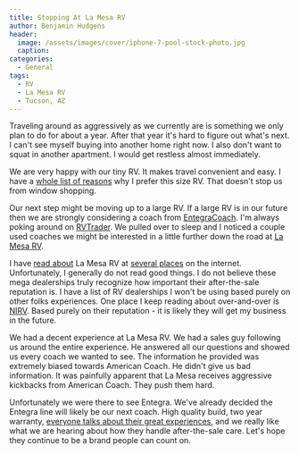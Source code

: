 ```yaml
---
title: Stopping At La Mesa RV
author: Benjamin Hudgens
header:
  image: /assets/images/cover/iphone-7-pool-stock-photo.jpg
  caption:
categories:
  - General
tags:
  - RV
  - La Mesa RV
  - Tucson, AZ
---
```


Traveling around as aggressively as we currently are is something we only plan to do for about a year.  After that year it's hard to figure out what's next.  I can't see myself buying into another home right now.  I also don't want to squat in another apartment.  I would get restless almost immediately.

We are very happy with our tiny RV.  It makes travel convenient and easy.  I have a [whole list of reasons](http://chasingsixty.com/vandwelling/rv/Two-Months-In-Pleasure-Way-XLMB-Part-3/) why I prefer this size RV.  That doesn't stop us from window shopping.

Our next step might be moving up to a large RV.  If a large RV is in our future then we are strongly considering a coach from [EntegraCoach](https://www.entegracoach.com/).  I'm always poking around on [RVTrader](https://www.rvtrader.com/).  We pulled over to sleep and I noticed a couple used coaches we might be interested in a little further down the road at [La Mesa RV](http://www.lamesarv.com/).  

I have [read about](http://www.irv2.com/forums/f106/lamesa-rv-154095.html) La Mesa RV at [several places](http://www.irv2.com/forums/f59/recommendation-la-mesa-rv-mesa-az-274422.html) on the internet.  Unfortunately, I generally do not read good things.  I do not believe these mega dealerships truly recognize how important their after-the-sale reputation is.  I have a list of RV dealerships I won't be using based purely on other folks experiences.  One place I keep reading about over-and-over is [NIRV](http://www.salesnirvc.com/).  Based purely on their reputation - it is likely they will get my business in the future.

We had a decent experience at La Mesa RV.  We had a sales guy following us around the entire experience.  He answered all our questions and showed us every coach we wanted to see.  The information he provided was extremely biased towards American Coach.  He didn't give us bad information.  It was painfully apparent that La Mesa receives aggressive kickbacks from American Coach.  They push them hard.

Unfortunately we were there to see Entegra.  We've already decided the Entegra line will likely be our next coach.  High quality build, two year warranty, [everyone talks about their great experiences](asdf), and we really like what we are hearing about how they handle after-the-sale care.  Let's hope they continue to be a brand people can count on.
